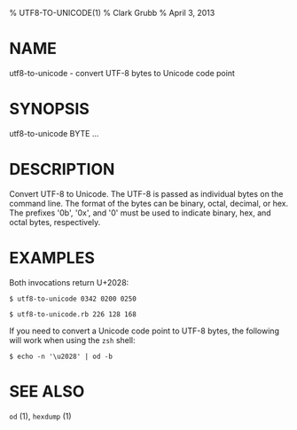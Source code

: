 % UTF8-TO-UNICODE(1)
% Clark Grubb
% April 3, 2013


# NAME

utf8-to-unicode - convert UTF-8 bytes to Unicode code point

# SYNOPSIS

utf8-to-unicode BYTE ...

# DESCRIPTION

Convert UTF-8 to Unicode.  The UTF-8 is passed as individual
bytes on the command line.  The format of the bytes can be binary,
octal, decimal, or hex.  The prefixes '0b', '0x', and '0' must be
used to indicate binary, hex, and octal bytes, respectively.

# EXAMPLES

Both invocations return U+2028:

    $ utf8-to-unicode 0342 0200 0250

    $ utf8-to-unicode.rb 226 128 168

If you need to convert a Unicode code point to UTF-8 bytes, the following
will work when using the `zsh` shell:

    $ echo -n '\u2028' | od -b

# SEE ALSO

`od` (1), `hexdump` (1)

